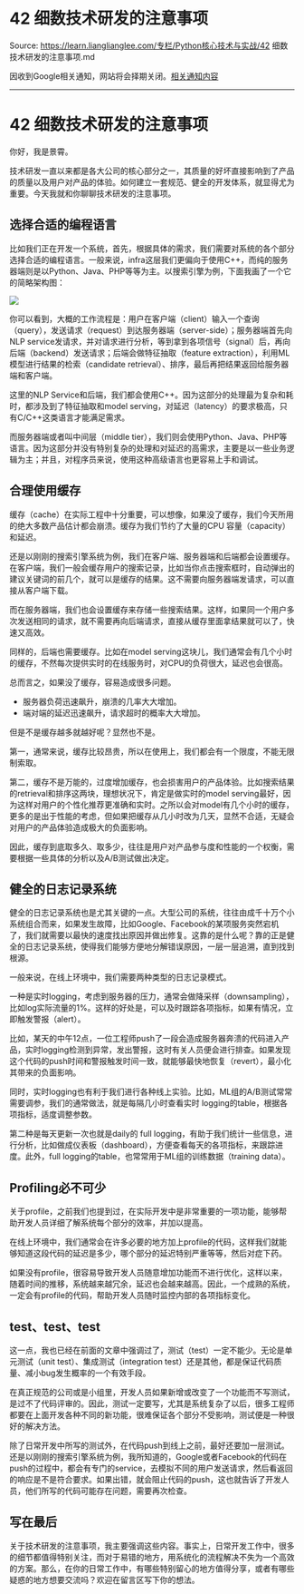 # 42 细数技术研发的注意事项 

Source: https://learn.lianglianglee.com/专栏/Python核心技术与实战/42 细数技术研发的注意事项.md

因收到Google相关通知，网站将会择期关闭。[相关通知内容](https://lumendatabase.org/notices/44265620)

---

# 42 细数技术研发的注意事项

你好，我是景霄。

技术研发一直以来都是各大公司的核心部分之一，其质量的好坏直接影响到了产品的质量以及用户对产品的体验。如何建立一套规范、健全的开发体系，就显得尤为重要。今天我就和你聊聊技术研发的注意事项。

## 选择合适的编程语言

比如我们正在开发一个系统，首先，根据具体的需求，我们需要对系统的各个部分选择合适的编程语言。一般来说，infra这层我们更偏向于使用C++，而纯的服务器端则是以Python、Java、PHP等等为主。以搜索引擎为例，下面我画了一个它的简略架构图：

![](assets/6faa14a8de6244aaa3633b9b35011310.jpg)

你可以看到，大概的工作流程是：用户在客户端（client）输入一个查询（query），发送请求（request）到达服务器端（server-side）；服务器端首先向NLP service发请求，并对请求进行分析，等到拿到各项信号（signal）后，再向后端（backend）发送请求；后端会做特征抽取（feature extraction），利用ML 模型进行结果的检索（candidate retrieval）、排序，最后再把结果返回给服务器端和客户端。

这里的NLP Service和后端，我们都会使用C++。因为这部分的处理最为复杂和耗时，都涉及到了特征抽取和model serving，对延迟（latency）的要求极高，只有C/C++这类语言才能满足需求。

而服务器端或者叫中间层（middle tier），我们则会使用Python、Java、PHP等语言。因为这部分并没有特别复杂的处理和对延迟的高需求，主要是以一些业务逻辑为主；并且，对程序员来说，使用这种高级语言也更容易上手和调试。

## 合理使用缓存

缓存（cache）在实际工程中十分重要，可以想像，如果没了缓存，我们今天所用的绝大多数产品估计都会崩溃。缓存为我们节约了大量的CPU 容量（capacity）和延迟。

还是以刚刚的搜索引擎系统为例，我们在客户端、服务器端和后端都会设置缓存。在客户端，我们一般会缓存用户的搜索记录，比如当你点击搜索框时，自动弹出的建议关键词的前几个，就可以是缓存的结果。这不需要向服务器端发请求，可以直接从客户端下载。

而在服务器端，我们也会设置缓存来存储一些搜索结果。这样，如果同一个用户多次发送相同的请求，就不需要再向后端请求，直接从缓存里面拿结果就可以了，快速又高效。

同样的，后端也需要缓存。比如在model serving这块儿，我们通常会有几个小时的缓存，不然每次提供实时的在线服务时，对CPU的负荷很大，延迟也会很高。

总而言之，如果没了缓存，容易造成很多问题。

* 服务器负荷迅速飙升，崩溃的几率大大增加。
* 端对端的延迟迅速飙升，请求超时的概率大大增加。

但是不是缓存越多就越好呢？显然也不是。

第一，通常来说，缓存比较昂贵，所以在使用上，我们都会有一个限度，不能无限制索取。

第二，缓存不是万能的，过度增加缓存，也会损害用户的产品体验。比如搜索结果的retrieval和排序这两块，理想状况下，肯定是做实时的model serving最好，因为这样对用户的个性化推荐更准确和实时。之所以会对model有几个小时的缓存，更多的是出于性能的考虑，但如果把缓存从几小时改为几天，显然不合适，无疑会对用户的产品体验造成极大的负面影响。

因此，缓存到底取多久、取多少，往往是用户对产品参与度和性能的一个权衡，需要根据一些具体的分析以及A/B测试做出决定。

## 健全的日志记录系统

健全的日志记录系统也是尤其关键的一点。大型公司的系统，往往由成千十万个小系统组合而来，如果发生故障，比如Google、Facebook的某项服务突然宕机了，我们就需要以最快的速度找出原因并做出修复。这靠的是什么呢？靠的正是健全的日志记录系统，使得我们能够方便地分解错误原因，一层一层追溯，直到找到根源。

一般来说，在线上环境中，我们需要两种类型的日志记录模式。

一种是实时logging，考虑到服务器的压力，通常会做降采样（downsampling），比如log实际流量的1%。这样的好处是，可以及时跟踪各项指标，如果有情况，立即触发警报（alert）。

比如，某天的中午12点，一位工程师push了一段会造成服务器奔溃的代码进入产品，实时logging检测到异常，发出警报，这时有关人员便会进行排查。如果发现这个代码的push时间和警报触发时间一致，就能够最快地恢复（revert），最小化其带来的负面影响。

同时，实时logging也有利于我们进行各种线上实验。比如，ML组的A/B测试常常需要调参，我们的通常做法，就是每隔几小时查看实时 logging的table，根据各项指标，适度调整参数。

第二种是每天更新一次也就是daily的 full logging，有助于我们统计一些信息，进行分析，比如做成仪表板（dashboard），方便查看每天的各项指标，来跟踪进度。此外，full logging的table，也常常用于ML组的训练数据（training data）。

## Profiling必不可少

关于profile，之前我们也提到过，在实际开发中是非常重要的一项功能，能够帮助开发人员详细了解系统每个部分的效率，并加以提高。

在线上环境中，我们通常会在许多必要的地方加上profile的代码，这样我们就能够知道这段代码的延迟是多少，哪个部分的延迟特别严重等等，然后对症下药。

如果没有profile，很容易导致开发人员随意增加功能而不进行优化，这样以来，随着时间的推移，系统越来越冗余，延迟也会越来越高。因此，一个成熟的系统，一定会有profile的代码，帮助开发人员随时监控内部的各项指标变化。

## test、test、test

这一点，我也已经在前面的文章中强调过了，测试（test）一定不能少。无论是单元测试（unit test）、集成测试（integration test）还是其他，都是保证代码质量、减小bug发生概率的一个有效手段。

在真正规范的公司或是小组里，开发人员如果新增或改变了一个功能而不写测试，是过不了代码评审的。因此，测试一定要写，尤其是系统复杂了以后，很多工程师都要在上面开发各种不同的新功能，很难保证各个部分不受影响，测试便是一种很好的解决方法。

除了日常开发中所写的测试外，在代码push到线上之前，最好还要加一层测试。还是以刚刚的搜索引擎系统为例，我所知道的，Google或者Facebook的代码在push的过程中，都会有专门的service，去模拟不同的用户发送请求，然后看返回的响应是不是符合要求。如果出错，就会阻止代码的push，这也就告诉了开发人员，他们所写的代码可能存在问题，需要再次检查。

## 写在最后

关于技术研发的注意事项，我主要强调这些内容。事实上，日常开发工作中，很多的细节都值得特别关注，而对于易错的地方，用系统化的流程解决不失为一个高效的方案。那么，在你的日常工作中，有哪些特别留心的地方值得分享，或者有哪些疑惑的地方想要交流吗？欢迎在留言区写下你的想法。